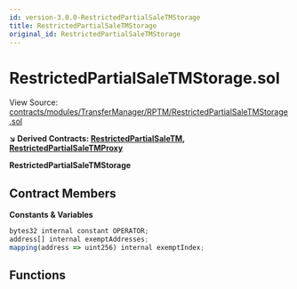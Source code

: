 ```yaml
---
id: version-3.0.0-RestrictedPartialSaleTMStorage
title: RestrictedPartialSaleTMStorage
original_id: RestrictedPartialSaleTMStorage
---
```


# RestrictedPartialSaleTMStorage.sol

View Source: [contracts/modules/TransferManager/RPTM/RestrictedPartialSaleTMStorage.sol](../../contracts/modules/TransferManager/RPTM/RestrictedPartialSaleTMStorage.sol)

**↘ Derived Contracts: [RestrictedPartialSaleTM](RestrictedPartialSaleTM.md), [RestrictedPartialSaleTMProxy](RestrictedPartialSaleTMProxy.md)**

**RestrictedPartialSaleTMStorage**

## Contract Members
**Constants & Variables**

```js
bytes32 internal constant OPERATOR;
address[] internal exemptAddresses;
mapping(address => uint256) internal exemptIndex;

```

## Functions

